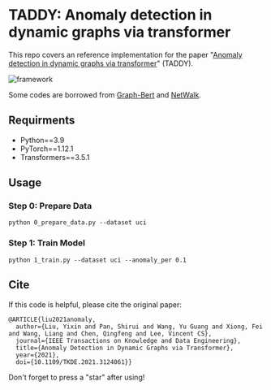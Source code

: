 # TADDY: Anomaly detection in dynamic graphs via transformer
This repo covers an reference implementation for the paper "[Anomaly detection in dynamic graphs via transformer](https://arxiv.org/pdf/2106.09876.pdf)" (TADDY).

![framework](framework.png)

Some codes are borrowed from [Graph-Bert](https://github.com/jwzhanggy/Graph-Bert) and [NetWalk](https://github.com/chengw07/NetWalk).

## Requirments
* Python==3.9
* PyTorch==1.12.1
* Transformers==3.5.1

## Usage
### Step 0: Prepare Data
```
python 0_prepare_data.py --dataset uci
```

### Step 1: Train Model
```
python 1_train.py --dataset uci --anomaly_per 0.1
```

## Cite
If this code is helpful, please cite the original paper:
```
@ARTICLE{liu2021anomaly,
  author={Liu, Yixin and Pan, Shirui and Wang, Yu Guang and Xiong, Fei and Wang, Liang and Chen, Qingfeng and Lee, Vincent CS},
  journal={IEEE Transactions on Knowledge and Data Engineering}, 
  title={Anomaly Detection in Dynamic Graphs via Transformer}, 
  year={2021},
  doi={10.1109/TKDE.2021.3124061}}

```

Don't forget to press a "star" after using!
